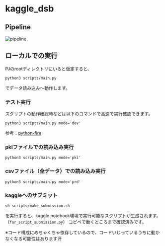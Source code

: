 # kaggle_dsb

## Pipeline

![pipeline](https://github.com/shyaginuma/kaggle_dsb/blob/master/IGQL-DSB%20Pipeline.svg)

## ローカルでの実行

PJのrootディレクトリにいると仮定すると、

```
python3 scripts/main.py
```

でデータ読み込み〜動作します。

### テスト実行

スクリプトの動作確認時などは以下のコマンドで高速で実行確認できます。

```
python3 scripts/main.py mode='dev'
```

参考：[python-fire](https://github.com/google/python-fire)


### pklファイルでの読み込み実行

```
python3 scripts/main.py mode='pkl'
```

### csvファイル（全データ）での読み込み実行

```
python3 scripts/main.py mode='prd'
```

### kaggleへのサブミット

```
sh scripts/make_submission.sh
```

を実行すると、kaggle notebook環境で実行可能なスクリプトが生成されます。（`for_script_submission.py`）
コピペで動くところまで確認済みです。

※コード構成にめちゃくちゃ依存しているので、コードいじっているうちに動かなくなる可能性はあります汗
